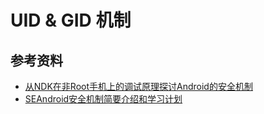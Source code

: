 # UID & GID 机制

## 参考资料

* [从NDK在非Root手机上的调试原理探讨Android的安全机制](https://blog.csdn.net/luoshengyang/article/details/17131835)
* [SEAndroid安全机制简要介绍和学习计划](https://blog.csdn.net/Luoshengyang/article/details/35392905?ops_request_misc=%257B%2522request%255Fid%2522%253A%2522166537112716800180610874%2522%252C%2522scm%2522%253A%252220140713.130102334.pc%255Fblog.%2522%257D&request_id=166537112716800180610874&biz_id=0&utm_medium=distribute.pc_search_result.none-task-blog-2~blog~first_rank_ecpm_v1~rank_v31_ecpm-3-35392905-null-null.nonecase&utm_term=se&spm=1018.2226.3001.4450)
